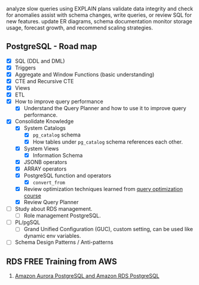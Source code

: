 analyze slow queries using EXPLAIN plans
validate data integrity and check for anomalies
assist with schema changes, write queries, or review SQL for new features.
update ER diagrams, schema documentation
monitor storage usage, forecast growth, and recommend scaling strategies.
## PostgreSQL - Road map
- [x] SQL (DDL and DML)
- [x] Triggers
- [x] Aggregate and Window Functions (basic understanding)
- [x] CTE and Recursive CTE
- [x] Views
- [x] ETL
- [x] How to improve query performance
	- [x] Understand the Query Planner and how to use it to improve query performance.
- [x] Consolidate Knowledge
	- [x] System Catalogs
		- [x] `pg_catalog` schema
		- [x] How tables under `pg_catalog` schema references each other.
	- [x] System Views
		- [x] Information Schema
	- [x] JSONB operators
	- [x] ARRAY operators
	- [x] PostgreSQL function and operators
		- [x] `convert_from`
	- [x] Review optimization techniques learned from [query optimization course](statement_tips.md)
	- [x] Review Query Planner
- [ ] Study about RDS management.
	- [ ] Role management PostgreSQL.
- [ ] PL/pgSQL
	- [ ] Grand Unified Configuration (GUC), custom setting, can be used like dynamic env variables.
- [ ] Schema Design Patterns / Anti-patterns
## RDS FREE Training from AWS
1. [Amazon Aurora PostgreSQL and Amazon RDS PostgreSQL](https://skillbuilder.aws/learn/AN5AXYBBAV/amazon-aurora-postgresql-and-amazon-rds-postgresql/YWDQ2HPQHK?parentId=NSMM7PSA52)